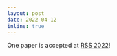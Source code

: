 ```yaml
---
layout: post
date: 2022-04-12
inline: true
---
```


One paper is accepted at [RSS 2022](https://roboticsconference.org/)!
